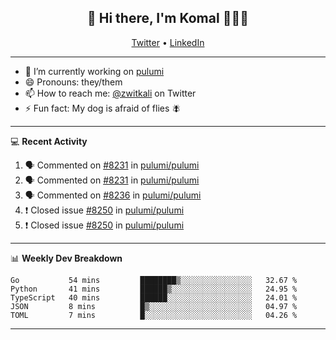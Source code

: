 <h2 align="center"> 👋 Hi there, I'm Komal 🧑🏾‍💻 </h2>
<p align="center">
    <a href="https://twitter.com/zwitkali">Twitter</a> •
    <a href="https://www.linkedin.com/in/komal-ali/">LinkedIn</a>
</p>

--------

- 🔭 I’m currently working on [pulumi](https://github.com/pulumi/pulumi)
- 😄 Pronouns: they/them
- 📫 How to reach me: [@zwitkali](https://twitter.com/zwitkali) on Twitter
- ⚡ Fun fact: My dog is afraid of flies 🪰

--------
💻 **Recent Activity**

<!--START_SECTION:activity-->
1. 🗣 Commented on [#8231](https://github.com/pulumi/pulumi/issues/8231) in [pulumi/pulumi](https://github.com/pulumi/pulumi)
2. 🗣 Commented on [#8231](https://github.com/pulumi/pulumi/issues/8231) in [pulumi/pulumi](https://github.com/pulumi/pulumi)
3. 🗣 Commented on [#8236](https://github.com/pulumi/pulumi/issues/8236) in [pulumi/pulumi](https://github.com/pulumi/pulumi)
4. ❗️ Closed issue [#8250](https://github.com/pulumi/pulumi/issues/8250) in [pulumi/pulumi](https://github.com/pulumi/pulumi)
5. ❗️ Closed issue [#8250](https://github.com/pulumi/pulumi/issues/8250) in [pulumi/pulumi](https://github.com/pulumi/pulumi)
<!--END_SECTION:activity-->

--------

📊 **Weekly Dev Breakdown**
<!--START_SECTION:waka-->
```text
Go           54 mins         ████████▒░░░░░░░░░░░░░░░░   32.67 % 
Python       41 mins         ██████▒░░░░░░░░░░░░░░░░░░   24.95 % 
TypeScript   40 mins         ██████░░░░░░░░░░░░░░░░░░░   24.01 % 
JSON         8 mins          █▒░░░░░░░░░░░░░░░░░░░░░░░   04.97 % 
TOML         7 mins          █░░░░░░░░░░░░░░░░░░░░░░░░   04.26 % 
```
<!--END_SECTION:waka-->

--------